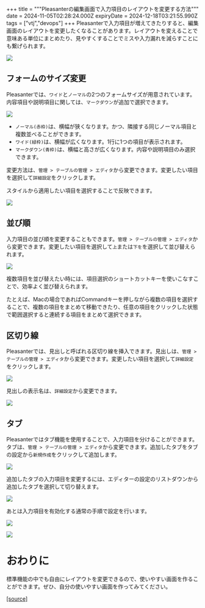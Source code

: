 +++
title = """Pleasanterの編集画面で入力項目のレイアウトを変更する方法"""
date = 2024-11-05T02:28:24.000Z
expiryDate = 2024-12-18T03:21:55.990Z
tags = ["vtj","devops"]
+++
Pleasanterで入力項目が増えてきたりすると、編集画面のレイアウトを変更したくなることがあります。レイアウトを変えることで意味ある単位にまとめたり、見やすくすることでミスや入力漏れを減らすことにも繋げられます。

![](https://cdn-ak.f.st-hatena.com/images/fotolife/v/virtualtech/20241105/20241105112855.png)

フォームのサイズ変更
----------

Pleasanterでは、`ワイド`と`ノーマル`の2つのフォームサイズが用意されています。内容項目や説明項目に関しては、`マークダウン`が追加で選択できます。

![](https://cdn-ak.f.st-hatena.com/images/fotolife/v/virtualtech/20241105/20241105112824.png)

*   `ノーマル(赤枠)`は、横幅が狭くなります。かつ、隣接する同じノーマル項目と複数並べることができます。
*   `ワイド(緑枠)`は、横幅が広くなります。1行に1つの項目が表示されます。
*   `マークダウン(青枠)`は、横幅と高さが広くなります。内容や説明項目のみ選択できます。

変更方法は、`管理 > テーブルの管理 > エディタ`から変更できます。変更したい項目を選択して`詳細設定`をクリックします。

スタイルから適用したい項目を選択することで反映できます。

![](https://cdn-ak.f.st-hatena.com/images/fotolife/v/virtualtech/20241105/20241105112828.png)

並び順
---

入力項目の並び順を変更することもできます。`管理 > テーブルの管理 > エディタ`から変更できます。変更したい項目を選択して`上`または`下を`を選択して並び替えられます。

![](https://cdn-ak.f.st-hatena.com/images/fotolife/v/virtualtech/20241105/20241105112831.png)

複数項目を並び替えたい時には、項目選択のショートカットキーを使いこなすことで、効率よく並び替えられます。

たとえば、Macの場合であればCommandキーを押しながら複数の項目を選択することで、複数の項目をまとめて移動できたり、任意の項目をクリックした状態で範囲選択すると連続する項目をまとめて選択できます。

区切り線
----

Pleasanterでは、見出しと呼ばれる区切り線を挿入できます。見出しは、`管理 > テーブルの管理 > エディタ`から変更できます。変更したい項目を選択して`詳細設定`をクリックします。

![](https://cdn-ak.f.st-hatena.com/images/fotolife/v/virtualtech/20241105/20241105112835.png)

見出しの表示名は、`詳細設定`から変更できます。

![](https://cdn-ak.f.st-hatena.com/images/fotolife/v/virtualtech/20241105/20241105112838.png)

タブ
--

Pleasanterではタブ機能を使用することで、入力項目を分けることができます。タブは、`管理 > テーブルの管理 > エディタ`から変更できます。追加したタブをタブの設定から`新規作成`をクリックして追加します。

![](https://cdn-ak.f.st-hatena.com/images/fotolife/v/virtualtech/20241105/20241105112841.png)

追加したタブの入力項目を変更するには、エディターの設定のリストダウンから追加したタブを選択して切り替えます。

![](https://cdn-ak.f.st-hatena.com/images/fotolife/v/virtualtech/20241105/20241105112851.png)

あとは入力項目を有効化する通常の手順で設定を行います。

![](https://cdn-ak.f.st-hatena.com/images/fotolife/v/virtualtech/20241105/20241105112848.png)

![](https://cdn-ak.f.st-hatena.com/images/fotolife/v/virtualtech/20241105/20241105112845.png)

おわりに
====

標準機能の中でも自由にレイアウトを変更できるので、使いやすい画面を作ることができます。ぜひ、自分の使いやすい画面を作ってみてください。

[[source]](https://devops-blog.virtualtech.jp/entry/20241105/1730773704)
